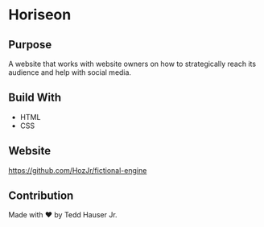 # Horiseon

## Purpose
A website that works with website owners on how to strategically reach its audience and help with social media.

## Build With
* HTML
* CSS

## Website
https://github.com/HozJr/fictional-engine

## Contribution
Made with ❤️ by Tedd Hauser Jr.
